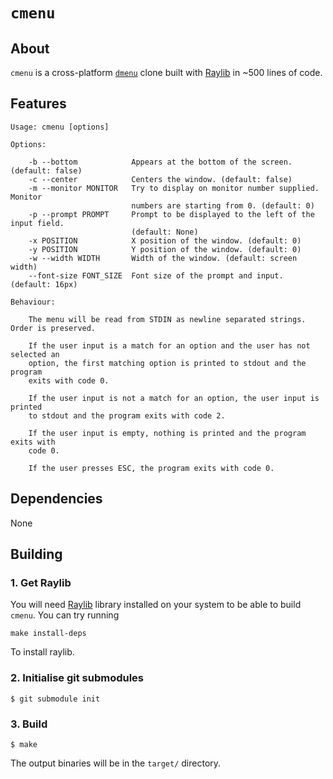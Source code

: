 # `cmenu`

## About 

`cmenu` is a cross-platform [`dmenu`](https://tools.suckless.org/dmenu/) clone built with [Raylib](https://www.raylib.com/) in ~500 lines of code. 

## Features

```
Usage: cmenu [options]

Options:

    -b --bottom            Appears at the bottom of the screen. (default: false)
    -c --center            Centers the window. (default: false)
    -m --monitor MONITOR   Try to display on monitor number supplied. Monitor
                           numbers are starting from 0. (default: 0)
    -p --prompt PROMPT     Prompt to be displayed to the left of the input field.
                           (default: None)
    -x POSITION            X position of the window. (default: 0)
    -y POSITION            Y position of the window. (default: 0)
    -w --width WIDTH       Width of the window. (default: screen width)
    --font-size FONT_SIZE  Font size of the prompt and input. (default: 16px)

Behaviour:

    The menu will be read from STDIN as newline separated strings. Order is preserved.

    If the user input is a match for an option and the user has not selected an
    option, the first matching option is printed to stdout and the program
    exits with code 0.

    If the user input is not a match for an option, the user input is printed
    to stdout and the program exits with code 2.

    If the user input is empty, nothing is printed and the program exits with
    code 0.

    If the user presses ESC, the program exits with code 0.
```

## Dependencies

None

## Building

### 1. Get Raylib

You will need [Raylib](https://www.raylib.com/) library installed on your system to be able to build `cmenu`. You can try running 

```shell 
make install-deps
```

To install raylib. 

### 2. Initialise git submodules

```shell
$ git submodule init
```

### 3. Build

```shell
$ make
```

The output binaries will be in the `target/` directory.

